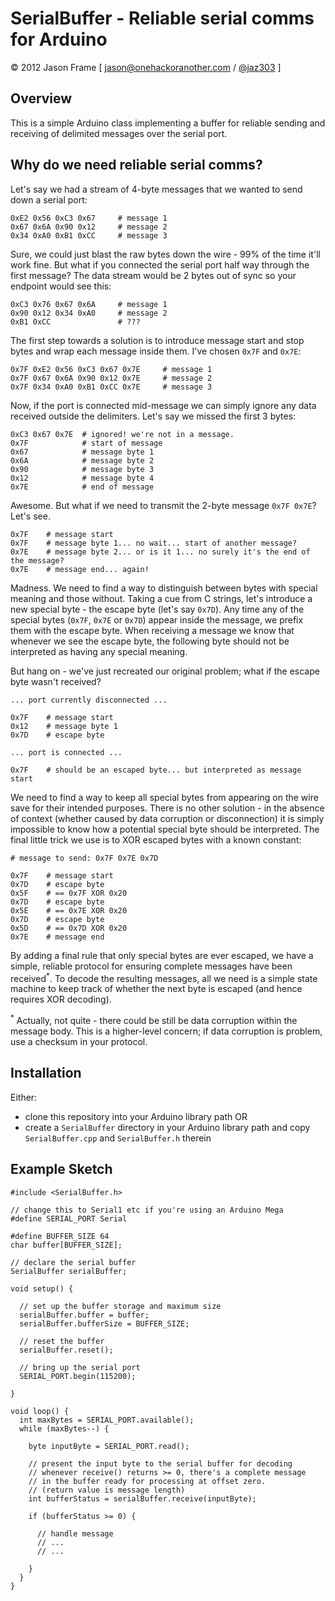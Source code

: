 # SerialBuffer - Reliable serial comms for Arduino

&copy; 2012 Jason Frame [ [jason@onehackoranother.com](mailto:jason@onehackoranother.com) / [@jaz303](http://twitter.com/jaz303) ]

## Overview

This is a simple Arduino class implementing a buffer for reliable sending and receiving of delimited messages over the serial port.

## Why do we need reliable serial comms?

Let's say we had a stream of 4-byte messages that we wanted to send down a serial port:

    0xE2 0x56 0xC3 0x67     # message 1
    0x67 0x6A 0x90 0x12     # message 2
    0x34 0xA0 0xB1 0xCC     # message 3
    
Sure, we could just blast the raw bytes down the wire - 99% of the time it'll work fine. But what if you connected the serial port half way through the first message? The data stream would be 2 bytes out of sync so your endpoint would see this:

    0xC3 0x76 0x67 0x6A     # message 1
    0x90 0x12 0x34 0xA0     # message 2
    0xB1 0xCC               # ???

The first step towards a solution is to introduce message start and stop bytes and wrap each message inside them. I've chosen `0x7F` and `0x7E`:

    0x7F 0xE2 0x56 0xC3 0x67 0x7E     # message 1
    0x7F 0x67 0x6A 0x90 0x12 0x7E     # message 2
    0x7F 0x34 0xA0 0xB1 0xCC 0x7E     # message 3
    
Now, if the port is connected mid-message we can simply ignore any data received outside the delimiters. Let's say we missed the first 3 bytes:

    0xC3 0x67 0x7E  # ignored! we're not in a message.
    0x7F            # start of message
    0x67            # message byte 1
    0x6A            # message byte 2
    0x90            # message byte 3
    0x12            # message byte 4
    0x7E            # end of message

Awesome. But what if we need to transmit the 2-byte message `0x7F 0x7E`? Let's see.

    0x7F    # message start
    0x7F    # message byte 1... no wait... start of another message?
    0x7E    # message byte 2... or is it 1... no surely it's the end of the message?
    0x7E    # message end... again!

Madness. We need to find a way to distinguish between bytes with special meaning and those without. Taking a cue from C strings, let's introduce a new special byte - the escape byte (let's say `0x7D`). Any time any of the special bytes (`0x7F`, `0x7E` or `0x7D`) appear inside the message, we prefix them with the escape byte. When receiving a message we know that whenever we see the escape byte, the following byte should not be interpreted as having any special meaning.

But hang on - we've just recreated our original problem; what if the escape byte wasn't received?

    ... port currently disconnected ...
    
    0x7F    # message start
    0x12    # message byte 1
    0x7D    # escape byte

    ... port is connected ...

    0x7F    # should be an escaped byte... but interpreted as message start

We need to find a way to keep all special bytes from appearing on the wire save for their intended purposes. There is no other solution - in the absence of context (whether caused by data corruption or disconnection) it is simply impossible to know how a potential special byte should be interpreted. The final little trick we use is to XOR escaped bytes with a known constant:

    # message to send: 0x7F 0x7E 0x7D

    0x7F    # message start
    0x7D    # escape byte
    0x5F    # == 0x7F XOR 0x20
    0x7D    # escape byte
    0x5E    # == 0x7E XOR 0x20
    0x7D    # escape byte
    0x5D    # == 0x7D XOR 0x20
    0x7E    # message end
    
By adding a final rule that only special bytes are ever escaped, we have a simple, reliable protocol for ensuring complete messages have been received<sup>*</sup>. To decode the resulting messages, all we need is a simple state machine to keep track of whether the next byte is escaped (and hence requires XOR decoding).

<sup>*</sup> Actually, not quite - there could be still be data corruption within the message body. This is a higher-level concern; if data corruption is problem, use a checksum in your protocol.
    
## Installation

Either:
    
  * clone this repository into your Arduino library path OR
  * create a `SerialBuffer` directory in your Arduino library path and copy `SerialBuffer.cpp` and `SerialBuffer.h` therein

## Example Sketch

    #include <SerialBuffer.h>

    // change this to Serial1 etc if you're using an Arduino Mega
    #define SERIAL_PORT Serial

    #define BUFFER_SIZE 64
    char buffer[BUFFER_SIZE];

    // declare the serial buffer
    SerialBuffer serialBuffer;

    void setup() {
  
      // set up the buffer storage and maximum size
      serialBuffer.buffer = buffer;
      serialBuffer.bufferSize = BUFFER_SIZE;
  
      // reset the buffer
      serialBuffer.reset();
  
      // bring up the serial port
      SERIAL_PORT.begin(115200);
  
    }

    void loop() {
      int maxBytes = SERIAL_PORT.available();
      while (maxBytes--) {
    
        byte inputByte = SERIAL_PORT.read();
    
        // present the input byte to the serial buffer for decoding
        // whenever receive() returns >= 0, there's a complete message
        // in the buffer ready for processing at offset zero.
        // (return value is message length)
        int bufferStatus = serialBuffer.receive(inputByte);
    
        if (bufferStatus >= 0) {
      
          // handle message
          // ...
          // ...
    
        }
      }
    }